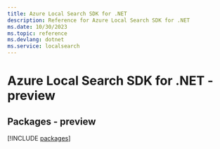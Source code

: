 ```yaml
---
title: Azure Local Search SDK for .NET
description: Reference for Azure Local Search SDK for .NET
ms.date: 10/30/2023
ms.topic: reference
ms.devlang: dotnet
ms.service: localsearch
---
```

# Azure Local Search SDK for .NET - preview
## Packages - preview
[!INCLUDE [packages](local-search-index.md)]